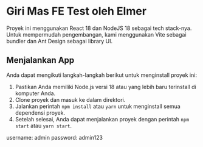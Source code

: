 # Giri Mas FE Test oleh Elmer

 Proyek ini menggunakan React 18 dan NodeJS 18 sebagai tech stack-nya. Untuk mempermudah pengembangan, kami menggunakan Vite sebagai bundler dan Ant Design sebagai library UI.

## Menjalankan App

Anda dapat mengikuti langkah-langkah berikut untuk menginstall proyek ini:

1. Pastikan Anda memiliki Node.js versi 18 atau yang lebih baru terinstall di komputer Anda.
2. Clone proyek dan masuk ke dalam direktori.
3. Jalankan perintah `npm install` atau `yarn` untuk menginstall semua dependensi proyek.
4. Setelah selesai, Anda dapat menjalankan proyek dengan perintah `npm start` atau `yarn start`.

username: admin
password: admin123
